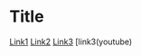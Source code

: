 # Title
[Link1](https://mail.google.com/)
[Link2](https://www.youtube.com/)
[Link3](https://www.google.com/)
[link3(youtube)
